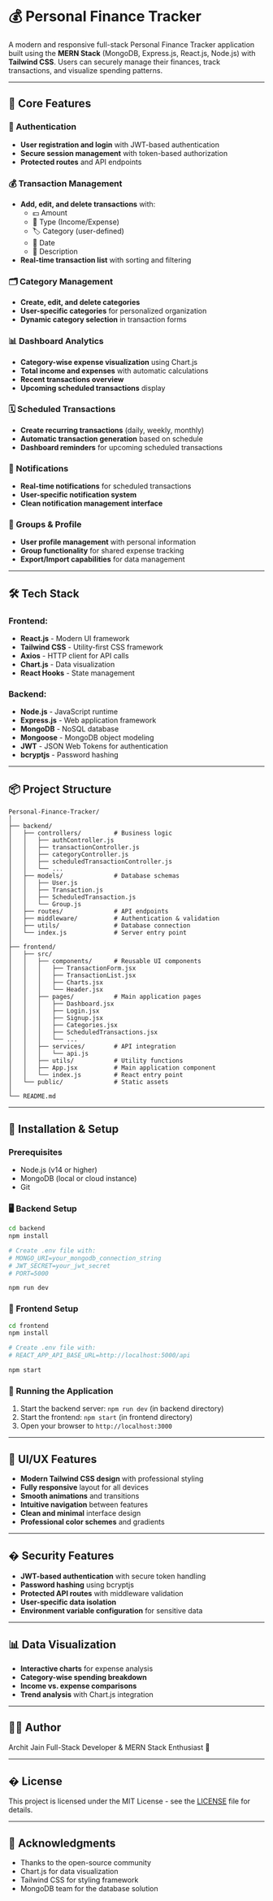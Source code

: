 # 💰 Personal Finance Tracker

A modern and responsive full-stack Personal Finance Tracker application built using the **MERN Stack** (MongoDB, Express.js, React.js, Node.js) with **Tailwind CSS**. Users can securely manage their finances, track transactions, and visualize spending patterns.

---

## 🚀 Core Features

### 🔐 Authentication
- **User registration and login** with JWT-based authentication
- **Secure session management** with token-based authorization
- **Protected routes** and API endpoints

### 💰 Transaction Management
- **Add, edit, and delete transactions** with:
  - 💵 Amount
  - 🔄 Type (Income/Expense)
  - 🏷️ Category (user-defined)
  - 📅 Date
  - 📝 Description
- **Real-time transaction list** with sorting and filtering

### 🗂️ Category Management
- **Create, edit, and delete categories**
- **User-specific categories** for personalized organization
- **Dynamic category selection** in transaction forms

### 📊 Dashboard Analytics
- **Category-wise expense visualization** using Chart.js
- **Total income and expenses** with automatic calculations
- **Recent transactions overview**
- **Upcoming scheduled transactions** display

### 🗓️ Scheduled Transactions
- **Create recurring transactions** (daily, weekly, monthly)
- **Automatic transaction generation** based on schedule
- **Dashboard reminders** for upcoming scheduled transactions

### 🔔 Notifications
- **Real-time notifications** for scheduled transactions
- **User-specific notification system**
- **Clean notification management interface**

### 👥 Groups & Profile
- **User profile management** with personal information
- **Group functionality** for shared expense tracking
- **Export/Import capabilities** for data management

---

## 🛠️ Tech Stack

### Frontend:
- **React.js** - Modern UI framework
- **Tailwind CSS** - Utility-first CSS framework
- **Axios** - HTTP client for API calls
- **Chart.js** - Data visualization
- **React Hooks** - State management

### Backend:
- **Node.js** - JavaScript runtime
- **Express.js** - Web application framework
- **MongoDB** - NoSQL database
- **Mongoose** - MongoDB object modeling
- **JWT** - JSON Web Tokens for authentication
- **bcryptjs** - Password hashing

---

## 📦 Project Structure

```
Personal-Finance-Tracker/
│
├── backend/
│   ├── controllers/         # Business logic
│   │   ├── authController.js
│   │   ├── transactionController.js
│   │   ├── categoryController.js
│   │   ├── scheduledTransactionController.js
│   │   └── ...
│   ├── models/              # Database schemas
│   │   ├── User.js
│   │   ├── Transaction.js
│   │   ├── ScheduledTransaction.js
│   │   └── Group.js
│   ├── routes/              # API endpoints
│   ├── middleware/          # Authentication & validation
│   ├── utils/               # Database connection
│   └── index.js             # Server entry point
│
├── frontend/
│   ├── src/
│   │   ├── components/      # Reusable UI components
│   │   │   ├── TransactionForm.jsx
│   │   │   ├── TransactionList.jsx
│   │   │   ├── Charts.jsx
│   │   │   └── Header.jsx
│   │   ├── pages/           # Main application pages
│   │   │   ├── Dashboard.jsx
│   │   │   ├── Login.jsx
│   │   │   ├── Signup.jsx
│   │   │   ├── Categories.jsx
│   │   │   ├── ScheduledTransactions.jsx
│   │   │   └── ...
│   │   ├── services/        # API integration
│   │   │   └── api.js
│   │   ├── utils/           # Utility functions
│   │   ├── App.jsx          # Main application component
│   │   └── index.js         # React entry point
│   └── public/              # Static assets
│
└── README.md
```

---

## 🔧 Installation & Setup

### Prerequisites
- Node.js (v14 or higher)
- MongoDB (local or cloud instance)
- Git

### 🖥️ Backend Setup
```bash
cd backend
npm install

# Create .env file with:
# MONGO_URI=your_mongodb_connection_string
# JWT_SECRET=your_jwt_secret
# PORT=5000

npm run dev
```

### 🎨 Frontend Setup
```bash
cd frontend
npm install

# Create .env file with:
# REACT_APP_API_BASE_URL=http://localhost:5000/api

npm start
```

### 🚀 Running the Application
1. Start the backend server: `npm run dev` (in backend directory)
2. Start the frontend: `npm start` (in frontend directory)
3. Open your browser to `http://localhost:3000`

---

## 🎨 UI/UX Features

- **Modern Tailwind CSS design** with professional styling
- **Fully responsive** layout for all devices
- **Smooth animations** and transitions
- **Intuitive navigation** between features
- **Clean and minimal** interface design
- **Professional color schemes** and gradients

---

## � Security Features

- **JWT-based authentication** with secure token handling
- **Password hashing** using bcryptjs
- **Protected API routes** with middleware validation
- **User-specific data isolation**
- **Environment variable configuration** for sensitive data

---

## 📊 Data Visualization

- **Interactive charts** for expense analysis
- **Category-wise spending breakdown**
- **Income vs. expense comparisons**
- **Trend analysis** with Chart.js integration

---

## 🧑‍💻 Author

Archit Jain 
Full-Stack Developer & MERN Stack Enthusiast 🌟

---

## � License

This project is licensed under the MIT License - see the [LICENSE](LICENSE) file for details.

---

## 🙏 Acknowledgments

- Thanks to the open-source community
- Chart.js for data visualization
- Tailwind CSS for styling framework
- MongoDB team for the database solution
